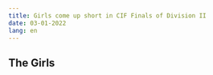 ```yaml
---
title: Girls come up short in CIF Finals of Division II
date: 03-01-2022
lang: en
---
```


## The Girls